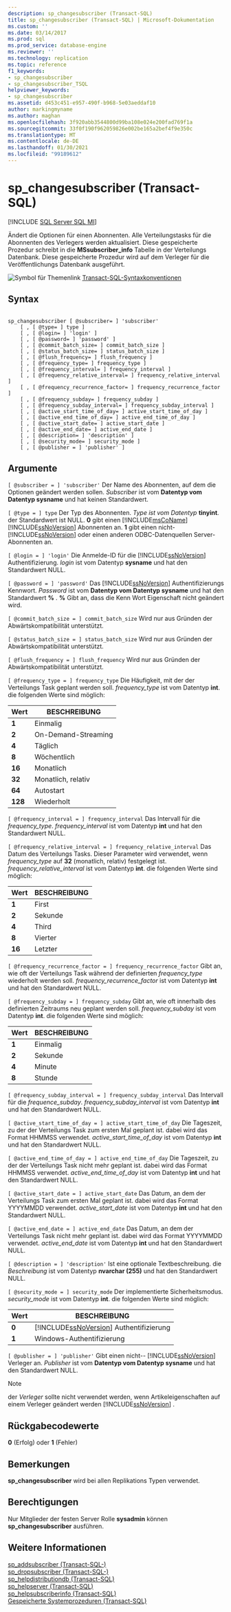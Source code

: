 ```yaml
---
description: sp_changesubscriber (Transact-SQL)
title: sp_changesubscriber (Transact-SQL) | Microsoft-Dokumentation
ms.custom: ''
ms.date: 03/14/2017
ms.prod: sql
ms.prod_service: database-engine
ms.reviewer: ''
ms.technology: replication
ms.topic: reference
f1_keywords:
- sp_changesubscriber
- sp_changesubscriber_TSQL
helpviewer_keywords:
- sp_changesubscriber
ms.assetid: d453c451-e957-490f-b968-5e03aeddaf10
author: markingmyname
ms.author: maghan
ms.openlocfilehash: 3f920abb3544800d99ba108e024e200fad769f1a
ms.sourcegitcommit: 33f0f190f962059826e002be165a2bef4f9e350c
ms.translationtype: MT
ms.contentlocale: de-DE
ms.lasthandoff: 01/30/2021
ms.locfileid: "99189612"
---
```

# <a name="sp_changesubscriber-transact-sql"></a>sp_changesubscriber (Transact-SQL)
[!INCLUDE [SQL Server SQL MI](../../includes/applies-to-version/sql-asdbmi.md)]

  Ändert die Optionen für einen Abonnenten. Alle Verteilungstasks für die Abonnenten des Verlegers werden aktualisiert. Diese gespeicherte Prozedur schreibt in die **MSsubscriber_info** Tabelle in der Verteilungs Datenbank. Diese gespeicherte Prozedur wird auf dem Verleger für die Veröffentlichungs Datenbank ausgeführt.  
  
 ![Symbol für Themenlink](../../database-engine/configure-windows/media/topic-link.gif "Symbol für Themenlink") [Transact-SQL-Syntaxkonventionen](../../t-sql/language-elements/transact-sql-syntax-conventions-transact-sql.md)  
  
## <a name="syntax"></a>Syntax  
  
```  
  
sp_changesubscriber [ @subscriber= ] 'subscriber'  
    [ , [ @type= ] type ]  
    [ , [ @login= ] 'login' ]  
    [ , [ @password= ] 'password' ]  
    [ , [ @commit_batch_size= ] commit_batch_size ]  
    [ , [ @status_batch_size= ] status_batch_size ]  
    [ , [ @flush_frequency= ] flush_frequency ]  
    [ , [ @frequency_type= ] frequency_type ]  
    [ , [ @frequency_interval= ] frequency_interval ]  
    [ , [ @frequency_relative_interval= ] frequency_relative_interval ]  
    [ , [ @frequency_recurrence_factor= ] frequency_recurrence_factor ]  
    [ , [ @frequency_subday= ] frequency_subday ]  
    [ , [ @frequency_subday_interval= ] frequency_subday_interval ]  
    [ , [ @active_start_time_of_day= ] active_start_time_of_day ]  
    [ , [ @active_end_time_of_day= ] active_end_time_of_day ]  
    [ , [ @active_start_date= ] active_start_date ]  
    [ , [ @active_end_date= ] active_end_date ]  
    [ , [ @description= ] 'description' ]  
    [ , [ @security_mode= ] security_mode ]  
    [ , [ @publisher = ] 'publisher' ]  
```  
  
## <a name="arguments"></a>Argumente  
`[ @subscriber = ] 'subscriber'` Der Name des Abonnenten, auf dem die Optionen geändert werden sollen. *Subscriber* ist vom **Datentyp vom Datentyp sysname** und hat keinen Standardwert.  
  
`[ @type = ] type` Der Typ des Abonnenten. *Type ist vom Datentyp* **tinyint**. der Standardwert ist NULL. **0** gibt einen [!INCLUDE[msCoName](../../includes/msconame-md.md)] [!INCLUDE[ssNoVersion](../../includes/ssnoversion-md.md)] Abonnenten an. **1** gibt einen nicht- [!INCLUDE[ssNoVersion](../../includes/ssnoversion-md.md)] oder einen anderen ODBC-Datenquellen Server-Abonnenten an.  
  
`[ @login = ] 'login'` Die Anmelde-ID für die [!INCLUDE[ssNoVersion](../../includes/ssnoversion-md.md)] Authentifizierung. *login* ist vom Datentyp **sysname** und hat den Standardwert NULL.  
  
`[ @password = ] 'password'` Das [!INCLUDE[ssNoVersion](../../includes/ssnoversion-md.md)] Authentifizierungs Kennwort. *Password* ist vom **Datentyp vom Datentyp sysname** und hat den Standardwert **%** . **%** Gibt an, dass die Kenn Wort Eigenschaft nicht geändert wird.  
  
`[ @commit_batch_size = ] commit_batch_size` Wird nur aus Gründen der Abwärtskompatibilität unterstützt.  
  
`[ @status_batch_size = ] status_batch_size` Wird nur aus Gründen der Abwärtskompatibilität unterstützt.  
  
`[ @flush_frequency = ] flush_frequency` Wird nur aus Gründen der Abwärtskompatibilität unterstützt.  
  
`[ @frequency_type = ] frequency_type` Die Häufigkeit, mit der der Verteilungs Task geplant werden soll. *frequency_type* ist vom Datentyp **int**. die folgenden Werte sind möglich:  
  
|Wert|BESCHREIBUNG|  
|-----------|-----------------|  
|**1**|Einmalig|  
|**2**|On-Demand-Streaming|  
|**4**|Täglich|  
|**8**|Wöchentlich|  
|**16**|Monatlich|  
|**32**|Monatlich, relativ|  
|**64**|Autostart|  
|**128**|Wiederholt|  
  
`[ @frequency_interval = ] frequency_interval` Das Intervall für die *frequency_type*. *frequency_interval* ist vom Datentyp **int** und hat den Standardwert NULL.  
  
`[ @frequency_relative_interval = ] frequency_relative_interval` Das Datum des Verteilungs Tasks. Dieser Parameter wird verwendet, wenn *frequency_type* auf **32** (monatlich, relativ) festgelegt ist. *frequency_relative_interval* ist vom Datentyp **int**. die folgenden Werte sind möglich:  
  
|Wert|BESCHREIBUNG|  
|-----------|-----------------|  
|**1**|First|  
|**2**|Sekunde|  
|**4**|Third|  
|**8**|Vierter|  
|**16**|Letzter|  
  
`[ @frequency_recurrence_factor = ] frequency_recurrence_factor` Gibt an, wie oft der Verteilungs Task während der definierten *frequency_type* wiederholt werden soll. *frequency_recurrence_factor* ist vom Datentyp **int** und hat den Standardwert NULL.  
  
`[ @frequency_subday = ] frequency_subday` Gibt an, wie oft innerhalb des definierten Zeitraums neu geplant werden soll. *frequency_subday* ist vom Datentyp **int**. die folgenden Werte sind möglich:  
  
|Wert|BESCHREIBUNG|  
|-----------|-----------------|  
|**1**|Einmalig|  
|**2**|Sekunde|  
|**4**|Minute|  
|**8**|Stunde|  
  
`[ @frequency_subday_interval = ] frequency_subday_interval` Das Intervall für die *frequence_subday*. *frequency_subday_interval* ist vom Datentyp **int** und hat den Standardwert NULL.  
  
`[ @active_start_time_of_day = ] active_start_time_of_day` Die Tageszeit, zu der der Verteilungs Task zum ersten Mal geplant ist. dabei wird das Format HHMMSS verwendet. *active_start_time_of_day* ist vom Datentyp **int** und hat den Standardwert NULL.  
  
`[ @active_end_time_of_day = ] active_end_time_of_day` Die Tageszeit, zu der der Verteilungs Task nicht mehr geplant ist. dabei wird das Format HHMMSS verwendet. *active_end_time_of_day* ist vom Datentyp **int** und hat den Standardwert NULL.  
  
`[ @active_start_date = ] active_start_date` Das Datum, an dem der Verteilungs Task zum ersten Mal geplant ist. dabei wird das Format YYYYMMDD verwendet. *active_start_date* ist vom Datentyp **int** und hat den Standardwert NULL.  
  
`[ @active_end_date = ] active_end_date` Das Datum, an dem der Verteilungs Task nicht mehr geplant ist. dabei wird das Format YYYYMMDD verwendet. *active_end_date* ist vom Datentyp **int** und hat den Standardwert NULL.  
  
`[ @description = ] 'description'` Ist eine optionale Textbeschreibung. die *Beschreibung* ist vom Datentyp **nvarchar (255)** und hat den Standardwert NULL.  
  
`[ @security_mode = ] security_mode` Der implementierte Sicherheitsmodus. *security_mode* ist vom Datentyp **int**. die folgenden Werte sind möglich:  
  
|Wert|BESCHREIBUNG|  
|-----------|-----------------|  
|**0**|[!INCLUDE[ssNoVersion](../../includes/ssnoversion-md.md)] Authentifizierung|  
|**1**|Windows-Authentifizierung|  
  
`[ @publisher = ] 'publisher'` Gibt einen nicht-- [!INCLUDE[ssNoVersion](../../includes/ssnoversion-md.md)] Verleger an. *Publisher* ist vom **Datentyp vom Datentyp sysname** und hat den Standardwert NULL.  
  
> [!NOTE]  
>  der *Verleger* sollte nicht verwendet werden, wenn Artikeleigenschaften auf einem Verleger geändert werden [!INCLUDE[ssNoVersion](../../includes/ssnoversion-md.md)] .  
  
## <a name="return-code-values"></a>Rückgabecodewerte  
 **0** (Erfolg) oder **1** (Fehler)  
  
## <a name="remarks"></a>Bemerkungen  
 **sp_changesubscriber** wird bei allen Replikations Typen verwendet.  
  
## <a name="permissions"></a>Berechtigungen  
 Nur Mitglieder der festen Server Rolle **sysadmin** können **sp_changesubscriber** ausführen.  
  
## <a name="see-also"></a>Weitere Informationen  
 [sp_addsubscriber &#40;Transact-SQL-&#41;](../../relational-databases/system-stored-procedures/sp-addsubscriber-transact-sql.md)   
 [sp_dropsubscriber &#40;Transact-SQL-&#41;](../../relational-databases/system-stored-procedures/sp-dropsubscriber-transact-sql.md)   
 [sp_helpdistributiondb &#40;Transact-SQL&#41;](../../relational-databases/system-stored-procedures/sp-helpdistributiondb-transact-sql.md)   
 [sp_helpserver (Transact-SQL)](../../relational-databases/system-stored-procedures/sp-helpserver-transact-sql.md)   
 [sp_helpsubscriberinfo &#40;Transact-SQL&#41;](../../relational-databases/system-stored-procedures/sp-helpsubscriberinfo-transact-sql.md)   
 [Gespeicherte Systemprozeduren &#40;Transact-SQL&#41;](../../relational-databases/system-stored-procedures/system-stored-procedures-transact-sql.md)  
  
  
